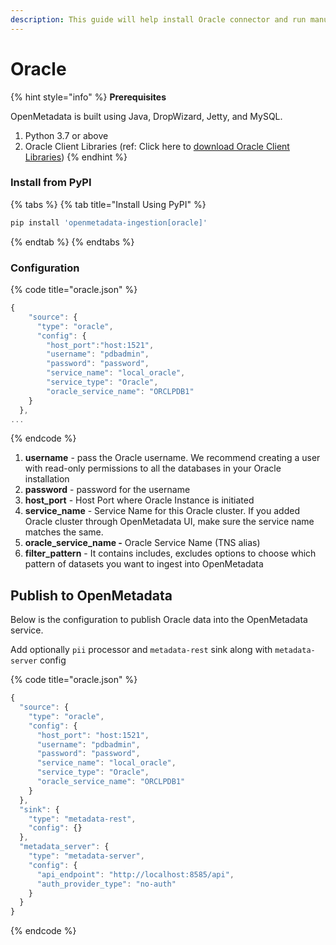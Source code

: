 ```yaml
---
description: This guide will help install Oracle connector and run manually
---
```


# Oracle

{% hint style="info" %}
**Prerequisites**

OpenMetadata is built using Java, DropWizard, Jetty, and MySQL.

1. Python 3.7 or above
2. Oracle Client Libraries (ref: Click here to [download Oracle Client Libraries](https://help.ubuntu.com/community/Oracle%20Instant%20Client))
{% endhint %}

### Install from PyPI

{% tabs %}
{% tab title="Install Using PyPI" %}
```bash
pip install 'openmetadata-ingestion[oracle]'
```
{% endtab %}
{% endtabs %}

### Configuration

{% code title="oracle.json" %}
```javascript
{
    "source": {
      "type": "oracle",
      "config": {
        "host_port":"host:1521",
        "username": "pdbadmin",
        "password": "password",
        "service_name": "local_oracle",
        "service_type": "Oracle",
        "oracle_service_name": "ORCLPDB1"
    }
  },
...
```
{% endcode %}

1. **username** - pass the Oracle username. We recommend creating a user with read-only permissions to all the databases in your Oracle installation
2. **password** - password for the username
3. **host\_port** - Host Port where Oracle Instance is initiated
4. **service\_name** - Service Name for this Oracle cluster. If you added Oracle cluster through OpenMetadata UI, make sure the service name matches the same.
5. **oracle\_service\_name -** Oracle Service Name (TNS alias)
6. **filter\_pattern** - It contains includes, excludes options to choose which pattern of datasets you want to ingest into OpenMetadata

## Publish to OpenMetadata

Below is the configuration to publish Oracle data into the OpenMetadata service.

Add optionally `pii` processor and `metadata-rest` sink along with `metadata-server` config

{% code title="oracle.json" %}
```javascript
{
  "source": {
    "type": "oracle",
    "config": {
      "host_port": "host:1521",
      "username": "pdbadmin",
      "password": "password",
      "service_name": "local_oracle",
      "service_type": "Oracle",
      "oracle_service_name": "ORCLPDB1"
    }
  },
  "sink": {
    "type": "metadata-rest",
    "config": {}
  },
  "metadata_server": {
    "type": "metadata-server",
    "config": {
      "api_endpoint": "http://localhost:8585/api",
      "auth_provider_type": "no-auth"
    }
  }
}
```
{% endcode %}
